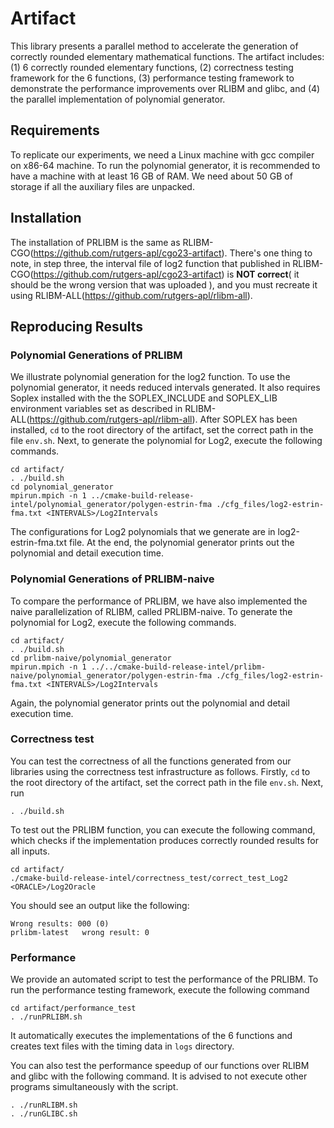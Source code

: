 # Artifact
This library presents a parallel method to accelerate the generation of correctly rounded elementary mathematical functions.
The artifact includes: (1) 6 correctly rounded elementary functions, (2) correctness testing framework for the 6 functions, 
(3) performance testing framework to demonstrate the performance improvements over RLIBM and glibc, and 
(4) the parallel implementation of polynomial generator.
## Requirements
To replicate our experiments, we need a Linux machine with gcc compiler on x86-64 machine. To run the polynomial generator, 
it is recommended to have a machine with at least 16 GB of RAM. We need about 50 GB of storage if all the auxiliary files are unpacked.

## Installation
The installation of PRLIBM is the same as RLIBM-CGO(https://github.com/rutgers-apl/cgo23-artifact). There's one thing to note, 
in step three, the interval file of log2 function that published in RLIBM-CGO(https://github.com/rutgers-apl/cgo23-artifact)
is **NOT correct**( it should be the wrong version that was uploaded ), and you must recreate it using RLIBM-ALL(https://github.com/rutgers-apl/rlibm-all).


## Reproducing Results
###  Polynomial Generations of PRLIBM
We illustrate polynomial generation for the log2 function.
To use the polynomial generator, it needs reduced intervals generated. 
It also requires Soplex installed with the the SOPLEX_INCLUDE and SOPLEX_LIB environment variables set as described in RLIBM-
ALL(https://github.com/rutgers-apl/rlibm-all). After SOPLEX has been installed, `cd` to the root directory of 
the artifact, set the correct path in the file `env.sh`.
Next, to generate the polynomial for Log2, execute the following commands.
```shell
cd artifact/
. ./build.sh
cd polynomial_generator
mpirun.mpich -n 1 ../cmake-build-release-intel/polynomial_generator/polygen-estrin-fma ./cfg_files/log2-estrin-fma.txt <INTERVALS>/Log2Intervals
```
The configurations for Log2 polynomials that we generate are in log2-estrin-fma.txt file. At the end, the 
polynomial generator prints out the polynomial and detail execution time.

###  Polynomial Generations of PRLIBM-naive
To compare the performance of PRLIBM, we have also implemented the naive parallelization of RLIBM, called PRLIBM-naive.
To generate the polynomial for Log2, execute the following commands.
```shell
cd artifact/
. ./build.sh
cd prlibm-naive/polynomial_generator
mpirun.mpich -n 1 ../../cmake-build-release-intel/prlibm-naive/polynomial_generator/polygen-estrin-fma ./cfg_files/log2-estrin-fma.txt <INTERVALS>/Log2Intervals
```
Again, the polynomial generator prints out the polynomial and detail execution time.
### Correctness test
You can test the correctness of all the functions generated from our libraries using the correctness test infrastructure as follows. Firstly,
`cd` to the root directory of the artifact, set the correct path in the file `env.sh`. Next, run 
```shell
. ./build.sh
```
To test out the PRLIBM function, you can execute the following command, which checks if the implementation 
produces correctly rounded results for all inputs.
```shell
cd artifact/
./cmake-build-release-intel/correctness_test/correct_test_Log2 <ORACLE>/Log2Oracle
```
You should see an output like the following:
```
Wrong results: 000 (0)
prlibm-latest   wrong result: 0
```

### Performance
We provide an automated script to test the performance of the PRLIBM. To run the performance testing framework, 
execute the following command
```shell
cd artifact/performance_test
. ./runPRLIBM.sh
```
It automatically executes the implementations of the 6 functions and creates text files with the timing data in `logs` directory. 


You can also test the performance speedup of our functions over RLIBM and glibc with the following command. It is
advised to not execute other programs simultaneously with the script.
```shell
. ./runRLIBM.sh
. ./runGLIBC.sh
```
